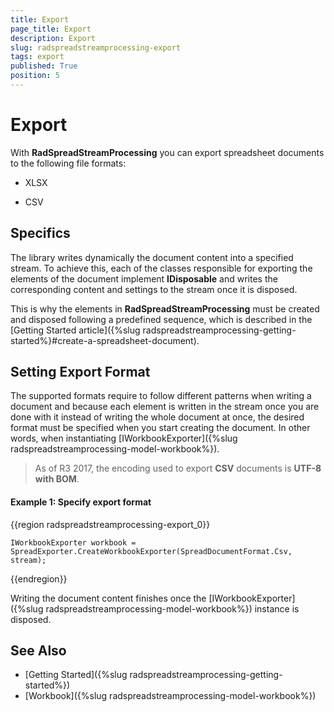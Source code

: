 ```yaml
---
title: Export
page_title: Export
description: Export
slug: radspreadstreamprocessing-export
tags: export
published: True
position: 5
---
```


# Export

With **RadSpreadStreamProcessing** you can export spreadsheet documents to the following file formats:

* XLSX

* CSV

## Specifics

The library writes dynamically the document content into a specified stream. To achieve this, each of the classes responsible for exporting the elements of the document implement **IDisposable** and writes the corresponding content and settings to the stream once it is disposed. 

This is why the elements in **RadSpreadStreamProcessing** must be created and disposed following a predefined sequence, which is described in the [Getting Started article]({%slug radspreadstreamprocessing-getting-started%}#create-a-spreadsheet-document).

## Setting Export Format

The supported formats require to follow different patterns when writing a document and because each element is written in the stream once you are done with it instead of writing the whole document at once, the desired format must be specified when you start creating the document. In other words, when instantiating [IWorkbookExporter]({%slug radspreadstreamprocessing-model-workbook%}).

>As of R3 2017, the encoding used to export **CSV** documents is **UTF-8 with BOM**.

#### **Example 1: Specify export format**

{{region radspreadstreamprocessing-export_0}}

	IWorkbookExporter workbook = SpreadExporter.CreateWorkbookExporter(SpreadDocumentFormat.Csv, stream);     
{{endregion}}

Writing the document content finishes once the [IWorkbookExporter]({%slug radspreadstreamprocessing-model-workbook%}) instance is disposed.

## See Also

* [Getting Started]({%slug radspreadstreamprocessing-getting-started%})
* [Workbook]({%slug radspreadstreamprocessing-model-workbook%})